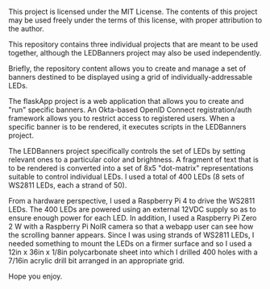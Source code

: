 This project is licensed under the MIT License. The contents of this project
may be used freely under the terms of this license, with proper attribution
to the author.

This repository contains three individual projects that are meant to be used
together, although the LEDBanners project may also be used independently.

Briefly, the repository content allows you to create and manage a set of
banners destined to be displayed using a grid of individually-addressable
LEDs.

The flaskApp project is a web application that allows you to create and
"run" specific banners. An Okta-based OpenID Connect registration/auth
framework allows you to restrict access to registered users. When a specific
banner is to be rendered, it executes scripts in the LEDBanners project.

The LEDBanners project specifically controls the set of LEDs by setting
relevant ones to a particular color and brightness. A fragment of text that
is to be rendered is converted into a set of 8x5 "dot-matrix" representations
suitable to control individual LEDs. I used a total of 400 LEDs (8 sets of
WS2811 LEDs, each a strand of 50).

From a hardware perspective, I used a Raspberry Pi 4 to drive the WS2811
LEDs. The 400 LEDs are powered using an external 12VDC supply so as to ensure
enough power for each LED. In addition, I used a Raspberry Pi Zero 2 W with a
Raspberry Pi NoIR camera so that a webapp user can see how the scrolling
banner appears.  Since I was using strands of WS2811 LEDs, I needed something
to mount the LEDs on a firmer surface and so I used a 12in x 36in x 1/8in
polycarbonate sheet into which I drilled 400 holes with a 7/16in acrylic drill
bit arranged in an appropriate grid.

Hope you enjoy.



